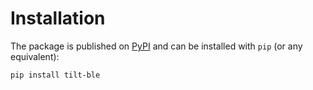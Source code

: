 # Installation

The package is published on [PyPI](https://pypi.org/project/deezer-python/) and can be installed with `pip` (or any equivalent):

```bash
pip install tilt-ble
```
